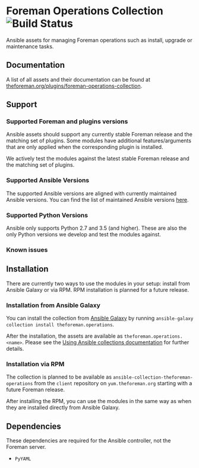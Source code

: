 # Foreman Operations Collection ![Build Status](https://github.com/theforeman/foreman-collection-operations/workflows/CI/badge.svg)

Ansible assets for managing Foreman operations such as install, upgrade or maintenance tasks.

## Documentation

A list of all assets and their documentation can be found at [theforeman.org/plugins/foreman-operations-collection](https://theforeman.org/plugins/foreman-operations-collection/).

## Support

### Supported Foreman and plugins versions

Ansible assets should support any currently stable Foreman release and the matching set of plugins.
Some modules have additional features/arguments that are only applied when the corresponding plugin is installed.

We actively test the modules against the latest stable Foreman release and the matching set of plugins.

### Supported Ansible Versions

The supported Ansible versions are aligned with currently maintained Ansible versions. You can find the list of maintained Ansible versions [here](https://docs.ansible.com/ansible/latest/reference_appendices/release_and_maintenance.html#release-status).

### Supported Python Versions

Ansible only supports Python 2.7 and 3.5 (and higher). These are also the only Python versions we develop and test the modules against.

### Known issues

## Installation

There are currently two ways to use the modules in your setup: install from Ansible Galaxy or via RPM. RPM installation is planned for a future release.

### Installation from Ansible Galaxy

You can install the collection from [Ansible Galaxy](https://galaxy.ansible.com/theforeman/operations) by running `ansible-galaxy collection install theforeman.operations`.

After the installation, the assets are available as `theforeman.operations.<name>`. Please see the [Using Ansible collections documentation](https://docs.ansible.com/ansible/devel/user_guide/collections_using.html) for further details.

### Installation via RPM

The collection is planned to be available as `ansible-collection-theforeman-operations` from the `client` repository on `yum.theforeman.org` starting with a future Foreman release.

After installing the RPM, you can use the modules in the same way as when they are installed directly from Ansible Galaxy.

## Dependencies

These dependencies are required for the Ansible controller, not the Foreman server.

* `PyYAML`
